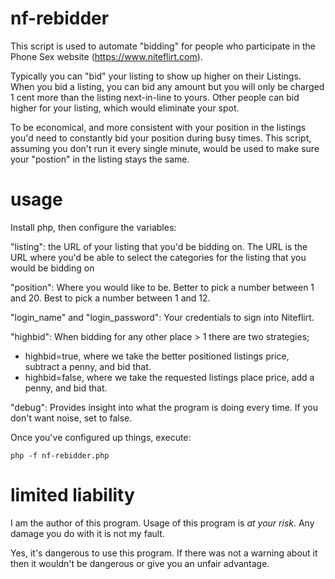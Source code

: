 # nf-rebidder

This script is used to automate "bidding" for people who participate in the Phone Sex website (https://www.niteflirt.com).

Typically you can "bid" your listing to show up higher on their Listings. When you bid a listing, you can bid any amount but you will only be charged 1 cent more than the listing next-in-line to yours. Other people can bid higher for your listing, which would eliminate your spot.

To be economical, and more consistent with your position in the listings you'd need to constantly bid your position during busy times. This script, assuming you don't run it every single minute, would be used to make sure your "postion" in the listing stays the same.

# usage

Install php, then configure the variables:

"listing": the URL of your listing that you'd be bidding on. The URL is the URL where you'd be able to select the categories for the listing that you would be bidding on

"position": Where you would like to be. Better to pick a number between 1 and 20. Best to pick a number between 1 and 12.

"login_name" and "login_password": Your credentials to sign into Niteflirt.

"highbid": When bidding for any other place > 1 there are two strategies;
- highbid=true, where we take the better positioned listings price, subtract a penny, and bid that.
- highbid=false, where we take the requested listings place price, add a penny, and bid that.

"debug": Provides insight into what the program is doing every time. If you don't want noise, set to false.

Once you've configured up things, execute:

```
php -f nf-rebidder.php
```

# limited liability

I am the author of this program. Usage of this program is _at your risk_. Any damage you do with it is not my fault.

Yes, it's dangerous to use this program. If there was not a warning about it then it wouldn't be dangerous or give you an unfair advantage.
